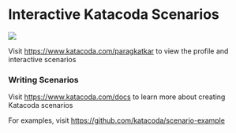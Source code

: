 # Interactive Katacoda Scenarios

[![](http://shields.katacoda.com/katacoda/paragkatkar/count.svg)](https://www.katacoda.com/paragkatkar "Get your profile on Katacoda.com")

Visit https://www.katacoda.com/paragkatkar to view the profile and interactive scenarios

### Writing Scenarios
Visit https://www.katacoda.com/docs to learn more about creating Katacoda scenarios

For examples, visit https://github.com/katacoda/scenario-example
